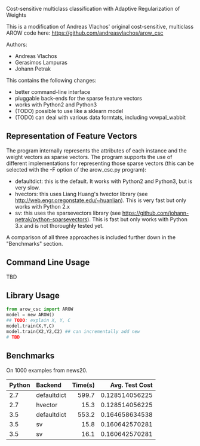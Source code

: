 Cost-sensitive multiclass classification with Adaptive Regularization of Weights

This is a modification of Andreas Vlachos' original cost-sensitive, multiclass AROW code here: https://github.com/andreasvlachos/arow_csc

Authors:
* Andreas Vlachos
* Gerasimos Lampuras
* Johann Petrak

This contains the following changes:
* better command-line interface
* pluggable back-ends for the sparse feature vectors
* works with Python2 and Python3
* (TODO) possible to use like a sklearn model
* (TODO) can deal with various data formtats, including vowpal\_wabbit

## Representation of Feature Vectors

The program internally represents the attributes of each instance and
the weight vectors as sparse vectors. The program supports the use
of different implementations for representing those sparse vectors
(this can be selected with the -F option of the arow_csc.py program):

* defaultdict: this is the default. It works with Python2 and Python3, but
  is very slow.
* hvectors: this uses Liang Huang's hvector library (see http://web.engr.oregonstate.edu/~huanlian).
  This is very fast but only works with Python 2.x
* sv: this uses the sparsevectors library (see https://github.com/johann-petrak/python-sparsevectors).
  This is fast but only works with Python 3.x and is not thoroughly tested yet.

A comparison of all three approaches is included further down in the "Benchmarks" section.

## Command Line Usage

TBD

## Library Usage

```python
from arow_csc import AROW
model = new AROW()
## TODO: explain X, Y, C
model.train(X,Y,C)
model.train(X2,Y2,C2) ## can incrementally add new
# TBD
```

## Benchmarks

On 1000 examples from news20.

| Python | Backend     | Time(s) | Avg. Test Cost |
| :----- | :------     | ------: | ------------:  |
| 2.7    | defaultdict | 599.7   | 0.128514056225 |
| 2.7    | hvector     | 15.3    | 0.128514056225 |
| 3.5    | defaultdict | 553.2   | 0.164658634538 |
| 3.5    | sv          | 15.8    | 0.160642570281 |
| 3.5    | sv          | 16.1    | 0.160642570281 |
